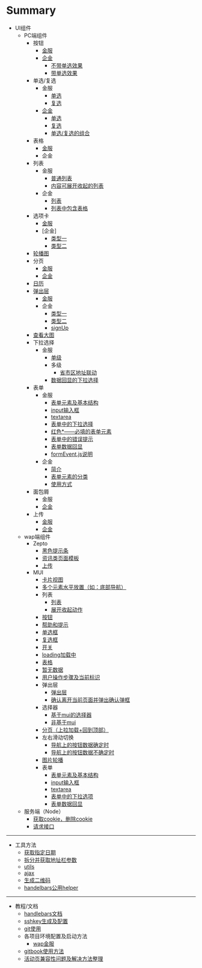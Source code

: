 # Summary

* UI组件
	* PC端组件
    	* 按钮
    		* [金服](pc/uiFrame/button.md)
    		* [企金](qj/uiFrame/frame/button/button.md)
	            * [不带单选效果](qj/uiFrame/frame/button/inputButton.md)
	            * [带单选效果](qj/uiFrame/frame/button/radioButton.md)
	    * 单选/复选
	    	* 金服
	    		* [单选](pc/uiFrame/radio.md)
	    		* [复选](pc/uiFrame/check.md)
            * [企金](qj/uiFrame/frame/checkAndRadio/checkAndRadio.md)	
	            * [单选](qj/uiFrame/frame/checkAndRadio/radio.md)
	            * [复选](qj/uiFrame/frame/checkAndRadio/check.md)
	            * [单选/复选的组合](qj/uiFrame/frame/checkAndRadio/list.md)
    	* 表格
    		* [金服](pc/uiFrame/table.md)
    		* 企金
    	* 列表
    		* 金服
	            * [普通列表](pc/uiFrame/list.md)
	            * [内容可展开收起的列表](pc/uiFrame/slideToggleList.md)
	        * 企金
	            * [列表](qj/uiFrame/frame/list/list.md)
	            * [列表中包含表格](qj/uiFrame/frame/listTable/listTable.md)
    	* 选项卡
    		* [金服](pc/uiFrame/tab.md)
    		* [企金]
	            * [类型一](qj/uiFrame/frame/tab/type_1.md)
	            * [类型二](qj/uiFrame/frame/tab/type_2.md)        
    	* [轮播图](pc/uiFrame/Slider.md)    
    	* 分页
    		* [金服](pc/uiFrame/paging.md)
    		* [企金](qj/uiFrame/frame/paging/paging.md)
    	* [日历](pc/uiFrame/calendar.md) 
    	* [弹出层](pc/uiFrame/elasticLayer.md)
    		* [金服](pc/uiFrame/elasticLayer.md)
    		* 企金
    			* [类型一](qj/uiFrame/frame/elasticLayer/typeOne.md)
            	* [类型二](qj/uiFrame/frame/elasticLayer/typeTwo.md)
           		* [signUp](qj/uiFrame/frame/elasticLayer/signUp.md)
    	* [查看大图](pc/uiFrame/zoomFn.md)
    	* 下拉选择
    		* 金服
	            * [单级](pc/uiFrame/select.md)
	            * 多级
	                * [省市区地址联动](pc/uiFrame/address.md)
	            * [数据回显的下拉选择](pc/uiFrame/selectData.md)
    	* 表单
    		* 金服
	            * [表单元素及基本结构](pc/uiFrame/basicForm.md)
	            * [input输入框](pc/uiFrame/input.md)
	            * [textarea](pc/uiFrame/textarea.md)
	            * [表单中的下拉选择](pc/uiFrame/formSelect.md)
	            * [红色*——必填的表单元素](pc/uiFrame/formRed.md)
	            * [表单中的错误提示](pc/uiFrame/formError.md)
	            * [表单数据回显](pc/uiFrame/formData.md)
	            * [formEvent.js说明](pc/uiFrame/formEvent.md)
	        * 企金
	            * [简介](qj/uiFrame/frame/form/intro.md)
	            * [表单元素的分类](qj/uiFrame/frame/form/category.md)
	            * [使用方式](qj/uiFrame/frame/form/use.md)
	    * 面包屑
	    	* 金服
	    	* [企金](qj/uiFrame/frame/crumb.md)
	    * 上传
	    	* [金服](pc/uiFrame/upload.md)
	    	* [企金](qj/uiFrame/frame/upload.md)
	* wap端组件
		* Zepto
			* [黑色提示条](wap/uiFrame/tip.md)
			* [资讯类页面模板](wap/uiFrame/module.md)
			* [上传](wap/uiFrame/upload.md)
		* MUI
			* [卡片视图](wap/uiFrame/card.md)
        	* [多个元素水平放置（如：底部导航）](wap/uiFrame/grid.md)
        	* 列表
	            * [列表](wap/uiFrame/list.md)
	            * [展开收起动作](wap/uiFrame/openClose.md)
		    * [按钮](wap/uiFrame/button.md) 
	        * [帮助和提示](wap/uiFrame/help.md) 
	        * [单选框](wap/uiFrame/radio.md)
	        * [复选框](wap/uiFrame/checkbox.md) 
	        * [开关](wap/uiFrame/switch.md)  
	        * [loading加载中](wap/uiFrame/loading.md)
	        * [表格](wap/uiFrame/table.md)
	        * [暂无数据](wap/uiFrame/noData.md)
	        * [用户操作步骤及当前标识](wap/uiFrame/stepAction.md)
	        * 弹出层
	            * [弹出层](wap/uiFrame/elasticlayer.md)
	            * [确认离开当前页面并弹出确认弹框](wap/uiFrame/ConfirmAwayNowPage.md)
	        * 选择器
	            * [基于mui的选择器](wap/uiFrame/picker.md)
	            * [非基于mui](wap/uiFrame/select.md)
	        * [分页（上拉加载+回到顶部）](wap/uiFrame/pullup&goTop.md)
	        * 左右滑动切换
	            * [导航上的按钮数据确定时](wap/uiFrame/tabScroll_2.md)
	            * [导航上的按钮数据不确定时](wap/uiFrame/tabScroll.md)
	        * [图片轮播](wap/uiFrame/sliderMui.md) 
	        * 表单
	            * [表单元素及基本结构](wap/uiFrame/basicForm.md)
	            * [input输入框](wap/uiFrame/input.md)
	            * [textarea](wap/uiFrame/textarea.md)
	            * [表单中的下拉选项](wap/uiFrame/formSelect.md)
	            * [表单数据回显](wap/uiFrame/formData.md)
	* 服务端（Node）
		* [获取cookie，删除cookie](qj/node/dealCookie.md)
        * [请求接口](qj/node/sendApi.md)
---

* 工具方法
	* [获取指定日期](wap/uiFrame/getDate.md)
    * [拆分并获取地址栏参数](wap/uiFrame/splitUrl.md)
    * [utils](wap/uiFrame/utils.md)
    * [ajax](wap/uiFrame/ajax.md)
    * [生成二维码](wap/uiFrame/erweima.md)
    * [handelbars公用helper](qj/uiFrame/frame/js/handelbars.md)
---

* 教程/文档
    * [handlebars文档](document/handlebars.md)
    * [sshkey生成及配置](document/sshKey.md)
    * [git使用](document/git.md)
    * 各项目环境配置及启动方法
        * [wap金服](document/env/wapJf.md)
    * [gitbook使用方法](document/gitbook.md)
    * [活动页兼容性问题及解决方法整理](document/activity.md)